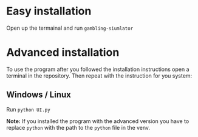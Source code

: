 # Easy installation
Open up the termainal and run ```gambling-siumlator```

# Advanced installation
To use the program after you followed the installation instructions open a terminal in the repository. Then repeat with the instruction for you system:

## Windows / Linux
Run ```python UI.py```

**Note:** If you installed the program with the advanced version you have to replace `python` with the path to the `python` file in the venv.